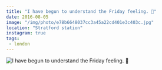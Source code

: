 ```yaml
---
title: "I have begun to understand the Friday feeling. 🍃"
date: 2016-08-05
image: "/img/photo/e78b6648037cc3a45a22cd401e3c403c.jpg"
location: "Stratford station"
instagram: true
tags:
 - london
---
```


![I have begun to understand the Friday feeling. 🍃](/img/photo/e78b6648037cc3a45a22cd401e3c403c.jpg)
